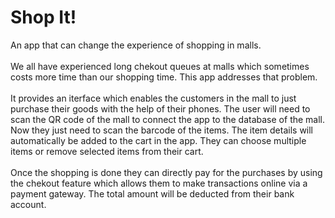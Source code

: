 # Shop It!
An app that can change the experience of shopping in malls.</br>
</br>
We all have experienced long chekout queues at malls which sometimes costs more time than our shopping time.
This app addresses that problem.</br></br>
It provides an iterface which enables the customers in the mall to just purchase their goods with the help of their phones. 
The user will need to scan the QR code of the mall to connect the app to the database of the mall. Now they just need to scan the 
barcode of the items. The item details will automatically be added to the cart in the app. They can choose multiple items or remove selected
items from their cart.</br></br>
Once the shopping is done they can directly pay for the purchases by using the chekout feature which allows them to make transactions 
online via a payment gateway. The total amount will be deducted from their bank account.
